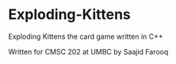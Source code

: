 # Exploding-Kittens
Exploding Kittens the card game written in C++

Written for CMSC 202 at UMBC by Saajid Farooq
